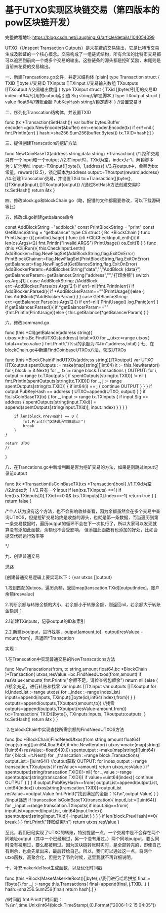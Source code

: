# 基于UTXO实现区块链交易（第四版本的pow区块链开发）

完整教程地址:https://blog.csdn.net/Laughing_G/article/details/104054099

UTXO（Unspent Transaction Outputs）是未花费的交易输出，它是比特币交易生成及验证的一个核心概念。交易构成了一组链式结构，所有合法的比特币交易都可以追溯到前向一个或多个交易的输出，这些链条的源头都是挖矿奖励，末尾则是当前未花费的交易输出。

一、新建Trancastions.go文件，并定义结构体
[plain]
type Transaction struct {
	TXID []byte           //交易ID
	TXinputs []TXinput   //交易输入数组
	TXoutputs []TXoutput //交易输出数组
}
type TXinput struct {
	TXid []byte//引用的交易ID
	index int64//引用的output索引值
	Sig string//解锁脚本
}
type TXoutput struct {
	value float64//转账金额
	PubKeyHash string//锁定脚本
}
//设置交易id

二、序列化Transcation结构体，并设置TXID

func (tx *Transaction)SetHash(){
	var buffer bytes.Buffer
	encoder:=gob.NewEncoder(&buffer)
	err:=encoder.Encode(tx)
	if err!=nil {
		fmt.Println(err)
	}
	hash:=sha256.Sum256(buffer.Bytes())
	tx.TXID=hash[:]
}

三、提供创建Transcation的挖矿方法

func NewCoinBaseTX(address string,data string) *Transaction{
	//1.挖矿交易只有一个Input和一个output
	//2.在input时，TXid为空，index为-1，解锁脚本为：矿池地址
	input:=TXinput{[]byte{},-1,address}
	//3.在output中，金额为btc常量，reward{12.5}，锁定脚本为address
	output:=TXoutput{reward,address}
	//4.创建Transcation交易，并设置TXid
	tx:=Transaction{[]byte{},[]TXinput{input},[]TXoutput{output}}
	//通过SetHash方法创建交易ID
	tx.SetHash()
	return &tx
}

四、修改block.go和blockChain.go（略，报错的文件都需要修改，可以下载源码等比）

五、修改cli.go新建getbalance命令

const AddBlockString  ="addblock"
const PrintBlockString  = "print"
const GetBlanceString  = "getbalance"
type Cli struct {
	Bc *BlockChain
}
func PrintUsage (){
	println(Usage)
}
func (cli *Cli)CheckInputLenth(){
	if len(os.Args)<2{
		fmt.Println("Invalid ARGS")
		PrintUsage()
		os.Exit(1)
	}
}
func (this *Cli)Run(){
	this.CheckInputLenth()
	AddBlocker:=flag.NewFlagSet(AddBlockString,flag.ExitOnError)
	PrintBlockChainer:=flag.NewFlagSet(PrintBlockString,flag.ExitOnError)
	getBalancer:=flag.NewFlagSet(GetBlanceString,flag.ExitOnError)
	AddBlockerParam:=AddBlocker.String("data","","AddBlock {data}")
	getBalancerParam:=getBalancer.String("address","","打印余额")
	switch os.Args[1] {
	case AddBlockString:
		//AddBlock
		err:=AddBlocker.Parse(os.Args[2:])
		if err!=nil{fmt.Println(err)}
		if AddBlocker.Parsed(){
			if *AddBlockerParam==""{PrintUsage()}else {
				this.AddBlock(*AddBlockerParam)
			}
		}
	case GetBlanceString:
		err:=getBalancer.Parse(os.Args[2:])
		if err!=nil{
			PrintUsage()
			log.Panic(err)
		}
		if getBalancer.Parsed(){
			if *getBalancerParam==""{fmt.Println(PrintUsage)}else {
				this.getBalance(*getBalancerParam)
			}
		}

六、修改command.go

func (this *Cli)getBalance(address string){
	utxos:=this.Bc.FindUTXOs(address)
	total:=0.0
	for _,utxo:=range utxos{
		total+=utxo.value
	}
	fmt.Printf("/%s/的余额为:%f\n",address,total)
}
七、在blockChain.go中新建FindCoinbaseUTXOs方法，获取UTXOs

func (this *BlockChain)FindUTXOs(address string)[]TXoutput{
	var UTXO []TXoutput
	spentOutputs := make(map[string][]int64)
	it := this.NewIterator()
	for {
		block := it.Next()
		for _, tx := range block.Transactions {
		OUTPUT:
			for i, output := range tx.TXoutputs {
				if spentOutputs[string(tx.TXID)] != nil {
					fmt.Println(spentOutputs[string(tx.TXID)])
					for _, j := range spentOutputs[string(tx.TXID)] {
						if int64(i) == j {
							continue OUTPUT
						}
					}
				}
				if output.PubKeyHash == address {
					UTXO=append(UTXO, output)
				}
			}
			if !tx.IsCoinBaseTX(tx) {
				for _, input := range tx.TXinputs {
					if input.Sig == address {
						spentOutputs[string(input.TXid)] = append(spentOutputs[string(input.TXid)], input.Index)
					}
				}
			}
		}

		if len(block.PrevHash) == 0 {
			fmt.Printf("区块遍历完成退出!")
			break
		}
	}

	return UTXO
	//
}

八、在Trancations.go中新增判断是否为挖矿交易的方法，如果是则跳过input记录前output

func (tx *Transaction)IsCoinBaseTX(txs *Transaction)bool{
	//1.TXid为空
	//2.index为-1
	//3.只有一个Input
	if len(txs.TXinputs) ==1{
		if len(txs.TXinputs[0].TXid)==0 && txs.TXinputs[0].Index==-1{
			return true
		}
	}
	return false
}


/*个人认为没有这个方法，也不会影响收益查看，因为余额虽然会在多个交易中查询UTXOS，但是挖矿交易始终是收益的源头，也就是第一条数据，而当遍历到第一条交易数据时，遍历output的循环不会在下一次执行了，所以大家可以发现就算没有添加此函数，余额也不会受影响，
但添加此函数有也添加的好处，比如会提交代码运行效率等

*/

九、创建普通交易

思路

[创建普通交易逻辑上要实现以下：（var utxos []output）

1.找到匹配的utxos，遍历余额，返回map[tanscation.TXid][outputIndex]，账户余额(resvalue)

2.判断余额与转账金额的大小，若余额小于转账金额，则返回nil，若余额大于转账金额则：

2.1新建TXinputs，记录output的ID和索引

2.2.新建txoutput，进行找零，output[amount,to]   output[resValuea - mount,from]，且返回*Transcation

实现：

1.在Transcation中实现普通交易的NewTranscations方法

func NewTranscations(from, to string,amount float64,bc *BlockChain )*Transaction{
	utxos,resValue:=bc.FindNeedUtxos(from,amount)
	if resValue<amount{
		fmt.Println("余额不足，请检查钱包额余")
		return nil
	}else {
		//额余充足，进行转账和找零
		var inputs []TXinput
		var outputs []TXoutput
		for id,indexList :=range utxos{
			for _,index :=range indexList{
				inputs=append(inputs, TXinput{[]byte(id),int64(index),from})
			}
		}
		outputs=append(outputs,TXoutput{amount,to})
		//找零
		outputs=append(outputs,TXoutput{resValue-amount,from})
		tx:=Transaction{
			TXID:[]byte{},
			TXinputs:inputs,
			TXoutputs:outputs,
		}
		tx.SetHash()
		return &tx
	}
}

 2.在blockChain中实现查找所需余额的FindNeedUTXOS方法

func (bc *BlockChain)FindNeedUtxos(from string,amount float64)(map[string][]uint64,float64){
	it:=bc.NewIterator()
	utxos:=make(map[string][]uint64)
	resValue:=float64(0.0)
	spentoutput :=make(map[string][]uint64)
	for {
		block:=it.Next()
		for _,transcation :=range block.Transactions{
			outputList:=[]uint64{}
			//output获取
		OUTPUT:
			for index,output :=range transcation.TXoutputs{
				if resValue>=amount{
					return utxos,resValue
				}
				if spentoutput[string(transcation.TXID)]!=nil{
					for _,value :=range spentoutput[string(transcation.TXID)]{
						if value==uint64(index){
							continue OUTPUT
						}
					}
				}
				if output.PubKeyHash==from{
					outputList=append(outputList, uint64(index))
					utxos[string(transcation.TXID)]=outputList
					resValue+=output.Value
					fmt.Printf("找到满足的金额：%f\n",output.Value)
				}
			}
			//input筛选
			if !transcation.IsCoinBaseTX(transcation){
				inputList:=[]uint64{}
				for _,input :=range transcation.TXinputs{
					if input.Sig==from{
						inputList=append(inputList, uint64(input.Index))
						spentoutput[string(input.TXid)]=inputList
					}
				}
			}
		}
		if len(block.PrevHash)==0{
			break
		}
	}
	fmt.Printf("转账结束\n")
	return utxos,resValue
}

至此，我们已经实现了UTXO的转账，特别提醒一点，一个交易中是不会存在两个同地址output（其中一个已经用过，另一个没有用过。）两个同地output，要么同时没有被用过，要么都被用过。因为区块链转账时实时，是全部转完的，即使自己有剩余，也会先拿出来，最后转给自己。所以，我们可以通过这一点，将两个utxo函数，高聚合化，但是为了节约时候，这里我就不再详细说明。

十、补充makerkleRoot生成函数，以及优化时间戳

func (this *Block)MakeMakerkleRoot()[]byte{
	//我们进行哈希拼接
	final:=[]byte{}
	for _,j :=range this.Transactions{
		final=append(final, j.TXID...)
	}
	hash:=sha256.Sum256(final)
	return hash[:]
}


//时间戳
fmt.Printf("时间戳：%s\n",time.Unix(int64(block.TimeStamp),0).Format("2006-1-2 15:04:05"))

